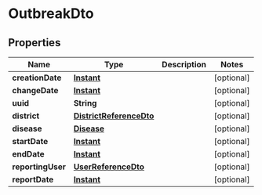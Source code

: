# OutbreakDto

## Properties
Name | Type | Description | Notes
------------ | ------------- | ------------- | -------------
**creationDate** | [**Instant**](OffsetDateTime.md) |  |  [optional]
**changeDate** | [**Instant**](OffsetDateTime.md) |  |  [optional]
**uuid** | **String** |  |  [optional]
**district** | [**DistrictReferenceDto**](DistrictReferenceDto.md) |  |  [optional]
**disease** | [**Disease**](Disease.md) |  |  [optional]
**startDate** | [**Instant**](OffsetDateTime.md) |  |  [optional]
**endDate** | [**Instant**](OffsetDateTime.md) |  |  [optional]
**reportingUser** | [**UserReferenceDto**](UserReferenceDto.md) |  |  [optional]
**reportDate** | [**Instant**](OffsetDateTime.md) |  |  [optional]
